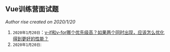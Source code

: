 ## Vue训练营面试题
_Author rise created on 2020/1/20_

1. `2020年1月20日`：[v-if和v-for哪个优先级高？如果两个同时出现，应该怎么优化得到更好的性能？](./vue/demo01.md)
2. `2020年1月20日`: 





